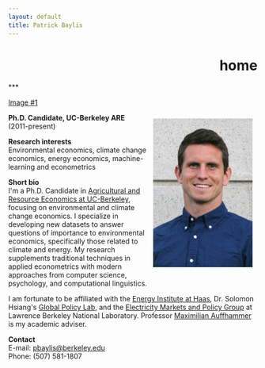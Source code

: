 ```yaml
---
layout: default
title: Patrick Baylis
---
```

<h1 align="right">home</h1>
***

<a class="example-image-link" href="images/smiling_dbgranite.jpg" data-lightbox="image-1" data-title="My caption">Image #1</a>

<img src="images/smiling_dbgranite.jpg" alt="headshot" height="300px" class="shadow" style="float:right; margin:10px 10px 10px 10px;" />

**Ph.D. Candidate, UC-Berkeley ARE** <br> (2011-present)

**Research interests** <br>
Environmental economics, climate change economics, energy economics, machine-learning and econometrics

**Short bio** <br>
I'm a Ph.D. Candidate in [Agricultural and Resource Economics at UC-Berkeley](http://areweb.berkeley.edu), focusing on environmental and climate change economics. I specialize in developing new datasets to answer questions of  importance to environmental economics, specifically those related to climate and energy. My research supplements  traditional techniques in applied econometrics with modern approaches from computer science, psychology, and computational linguistics.

I am fortunate to be affiliated with the [Energy Institute at Haas](https://ei.haas.berkeley.edu), Dr. Solomon Hsiang's [Global Policy Lab](http://www.solomonhsiang.com/lab), and the [Electricity Markets and Policy Group](http://emp.lbl.gov/) at Lawrence Berkeley National Laboratory. Professor [Maximilian Auffhammer](http://www.auffhammer.com/) is my academic adviser.

**Contact** <br>
E-mail: <a href="mailto:pbaylis@berkeley.edu">pbaylis@berkeley.edu</a> <br>
Phone: (507) 581-1807